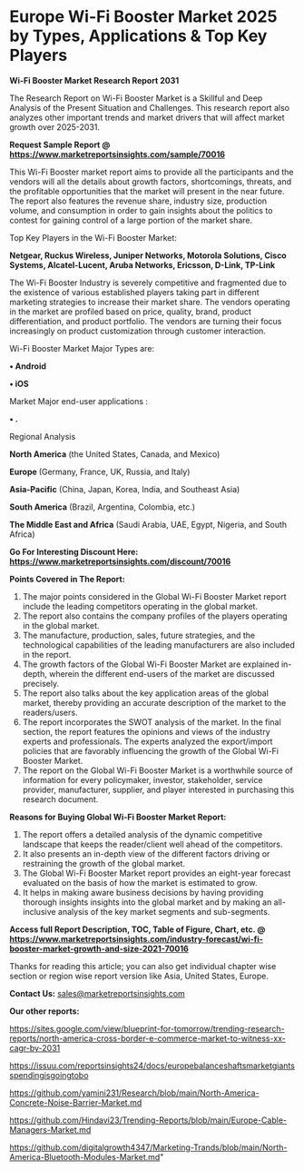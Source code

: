 # Europe Wi-Fi Booster Market 2025 by Types, Applications & Top Key Players

<strong>Wi-Fi Booster Market Research Report 2031</strong>

The Research Report on Wi-Fi Booster Market is a Skillful and Deep Analysis of the Present Situation and Challenges. This research report also analyzes other important trends and market drivers that will affect market growth over 2025-2031.

<strong>Request Sample Report @ <a href=https://www.marketreportsinsights.com/sample/70016>https://www.marketreportsinsights.com/sample/70016</a></strong>

This Wi-Fi Booster market report aims to provide all the participants and the vendors will all the details about growth factors, shortcomings, threats, and the profitable opportunities that the market will present in the near future. The report also features the revenue share, industry size, production volume, and consumption in order to gain insights about the politics to contest for gaining control of a large portion of the market share.

Top Key Players in the Wi-Fi Booster Market:

<strong>Netgear, Ruckus Wireless, Juniper Networks, Motorola Solutions, Cisco Systems, Alcatel-Lucent, Aruba Networks, Ericsson, D-Link, TP-Link</strong>

The Wi-Fi Booster Industry is severely competitive and fragmented due to the existence of various established players taking part in different marketing strategies to increase their market share. The vendors operating in the market are profiled based on price, quality, brand, product differentiation, and product portfolio. The vendors are turning their focus increasingly on product customization through customer interaction.

Wi-Fi Booster Market Major Types are:

<strong>• Android

• iOS</strong>

Market Major end-user applications :

<strong>• .</strong>

Regional Analysis

</u><strong><b>North America</b></strong> (the United States, Canada, and Mexico)

<strong><b>Europe </b></strong>(Germany, France, UK, Russia, and Italy)

<strong><b>Asia-Pacific</b></strong> (China, Japan, Korea, India, and Southeast Asia)

<strong><b>South America</b></strong> (Brazil, Argentina, Colombia, etc.)

<strong><b>The Middle East and Africa</b></strong> (Saudi Arabia, UAE, Egypt, Nigeria, and South Africa)

<strong>Go For Interesting Discount Here: <a href=https://www.marketreportsinsights.com/discount/70016>https://www.marketreportsinsights.com/discount/70016</a></strong>

<strong>Points Covered in The Report:</strong>
<ol>
  <li>The major points considered in the Global Wi-Fi Booster Market report include the leading competitors operating in the global market.</li>
  <li>The report also contains the company profiles of the players operating in the global market.</li>
  <li>The manufacture, production, sales, future strategies, and the technological capabilities of the leading manufacturers are also included in the report.</li>
  <li>The growth factors of the Global Wi-Fi Booster Market are explained in-depth, wherein the different end-users of the market are discussed precisely.</li>
  <li>The report also talks about the key application areas of the global market, thereby providing an accurate description of the market to the readers/users.</li>
  <li>The report incorporates the SWOT analysis of the market. In the final section, the report features the opinions and views of the industry experts and professionals. The experts analyzed the export/import policies that are favorably influencing the growth of the Global Wi-Fi Booster Market.</li>
  <li>The report on the Global Wi-Fi Booster Market is a worthwhile source of information for every policymaker, investor, stakeholder, service provider, manufacturer, supplier, and player interested in purchasing this research document.</li>
</ol>
<strong>Reasons for Buying Global Wi-Fi Booster Market Report:</strong>

<ol>
  <li>The report offers a detailed analysis of the dynamic competitive landscape that keeps the reader/client well ahead of the competitors.</li>
  <li>It also presents an in-depth view of the different factors driving or restraining the growth of the global market.</li>
  <li>The Global Wi-Fi Booster Market report provides an eight-year forecast evaluated on the basis of how the market is estimated to grow.</li>
  <li>It helps in making aware business decisions by having providing thorough insights insights into the global market and by making an all-inclusive analysis of the key market segments and sub-segments.</li>
</ol>
<strong>Access full Report Description, TOC, Table of Figure, Chart, etc. @ <a href=https://www.marketreportsinsights.com/industry-forecast/wi-fi-booster-market-growth-and-size-2021-70016>https://www.marketreportsinsights.com/industry-forecast/wi-fi-booster-market-growth-and-size-2021-70016</a></strong>


Thanks for reading this article; you can also get individual chapter wise section or region wise report version like Asia, United States, Europe.

<strong>Contact Us:</strong>
sales@marketreportsinsights.com

<strong>Our other reports:</strong>

<a href=https://sites.google.com/view/blueprint-for-tomorrow/trending-research-reports/north-america-cross-border-e-commerce-market-to-witness-xx-cagr-by-2031>https://sites.google.com/view/blueprint-for-tomorrow/trending-research-reports/north-america-cross-border-e-commerce-market-to-witness-xx-cagr-by-2031</a>

<a href=https://issuu.com/reportsinsights24/docs/europebalanceshaftsmarketgiantsspendingisgoingtobo>https://issuu.com/reportsinsights24/docs/europebalanceshaftsmarketgiantsspendingisgoingtobo</a>

<a href=https://github.com/yamini231/Research/blob/main/North-America-Concrete-Noise-Barrier-Market.md>https://github.com/yamini231/Research/blob/main/North-America-Concrete-Noise-Barrier-Market.md</a>

<a href=https://github.com/Hindavi23/Trending-Reports/blob/main/Europe-Cable-Managers-Market.md>https://github.com/Hindavi23/Trending-Reports/blob/main/Europe-Cable-Managers-Market.md</a>

<a href=https://github.com/digitalgrowth4347/Marketing-Trands/blob/main/North-America-Bluetooth-Modules-Market.md>https://github.com/digitalgrowth4347/Marketing-Trands/blob/main/North-America-Bluetooth-Modules-Market.md</a>"
